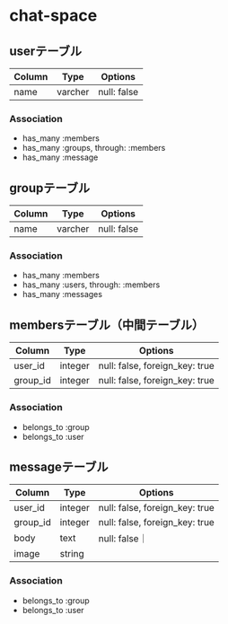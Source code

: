 # chat-space



## userテーブル
|Column|Type|Options|
|------|----|-------|
|name|varcher|null: false|

### Association
- has_many :members
- has_many :groups, through: :members
- has_many :message


## groupテーブル
|Column|Type|Options|
|------|----|-------|
|name|varcher|null: false|

### Association
- has_many :members
- has_many :users, through: :members
- has_many :messages


## membersテーブル（中間テーブル）

|Column|Type|Options|
|------|----|-------|
|user_id|integer|null: false, foreign_key: true|
|group_id|integer|null: false, foreign_key: true|

### Association
- belongs_to :group
- belongs_to :user

## messageテーブル

|Column|Type|Options|
|------|----|-------|
|user_id|integer|null: false, foreign_key: true|
|group_id|integer|null: false, foreign_key: true|
|body|text|null: false｜
|image|string| 

### Association
- belongs_to :group
- belongs_to :user